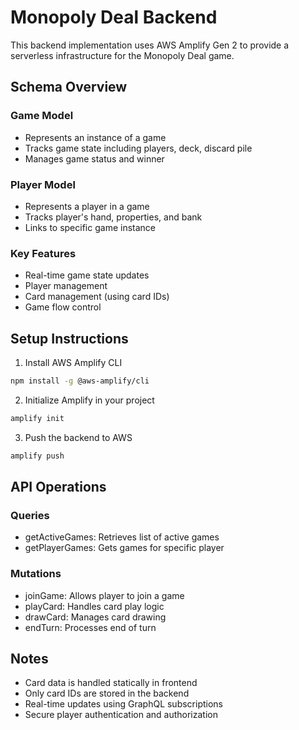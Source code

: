 # Monopoly Deal Backend

This backend implementation uses AWS Amplify Gen 2 to provide a serverless infrastructure for the Monopoly Deal game.

## Schema Overview

### Game Model
- Represents an instance of a game
- Tracks game state including players, deck, discard pile
- Manages game status and winner

### Player Model
- Represents a player in a game
- Tracks player's hand, properties, and bank
- Links to specific game instance

### Key Features
- Real-time game state updates
- Player management
- Card management (using card IDs)
- Game flow control

## Setup Instructions

1. Install AWS Amplify CLI
```bash
npm install -g @aws-amplify/cli
```

2. Initialize Amplify in your project
```bash
amplify init
```

3. Push the backend to AWS
```bash
amplify push
```

## API Operations

### Queries
- getActiveGames: Retrieves list of active games
- getPlayerGames: Gets games for specific player

### Mutations
- joinGame: Allows player to join a game
- playCard: Handles card play logic
- drawCard: Manages card drawing
- endTurn: Processes end of turn

## Notes
- Card data is handled statically in frontend
- Only card IDs are stored in the backend
- Real-time updates using GraphQL subscriptions
- Secure player authentication and authorization